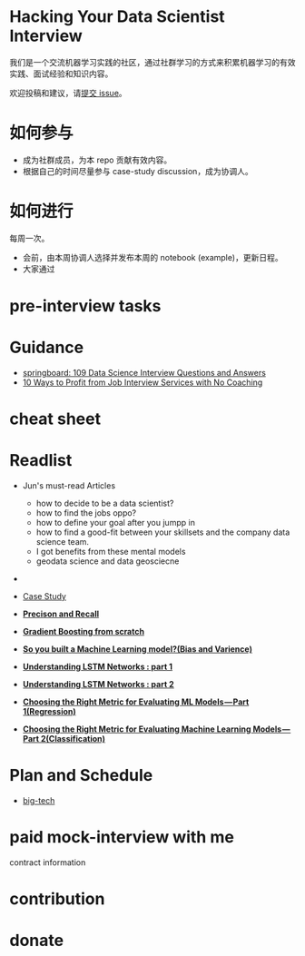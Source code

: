 # Hacking Your Data Scientist Interview

我们是一个交流机器学习实践的社区，通过社群学习的方式来积累机器学习的有效实践、面试经验和知识内容。

欢迎投稿和建议，请[提交 issue](https://github.com/suredream/hack-your-ds-interview/issues)。

# 如何参与

- 成为社群成员，为本 repo 贡献有效内容。
- 根据自己的时间尽量参与 case-study discussion，成为协调人。

# 如何进行

每周一次。
- 会前，由本周协调人选择并发布本周的 notebook (example)，更新日程。
- 大家通过[]()


# 





# pre-interview tasks



# Guidance
- [springboard: 109 Data Science Interview Questions and Answers](https://www.springboard.com/blog/data-science/data-science-interview-questions/)
- [10 Ways to Profit from Job Interview Services with No Coaching](https://careerdirectors.com/profit-job-interview-coaching-strategy-services/)

# cheat sheet


# Readlist
* Jun's must-read Articles
    * how to decide to be a data scientist?
    * how to find the jobs oppo?
    * how to define your goal after you jumpp in
    * how to find a good-fit between your skillsets and the company data science team.
    * I got benefits from these mental models 
    * geodata science and data geosciecne
* [](rl-stats.md)
* [Case Study](rl-stats.md)

* [**Precison and Recall**](https://en.wikipedia.org/wiki/Precision_and_recall)
* [**Gradient Boosting from scratch**](https://medium.com/mlreview/gradient-boosting-from-scratch-1e317ae4587d)
* [**So you built a Machine Learning model?(Bias and Varience)**](http://sourabhbajaj.com/blog/2017/03/16/so-you-built-a-machine-learning-model/)
* [**Understanding LSTM Networks : part 1**](http://colah.github.io/posts/2015-08-Understanding-LSTMs/)
* [**Understanding LSTM Networks : part 2**](https://arxiv.org/abs/1603.01354v5)
* [**Choosing the Right Metric for Evaluating ML Models — Part 1(Regression)**](https://towardsdatascience.com/choosing-the-right-metric-for-machine-learning-models-part-1-a99d7d7414e4)
* [**Choosing the Right Metric for Evaluating Machine Learning Models — Part 2(Classification)**](https://towardsdatascience.com/choosing-the-right-metric-for-evaluating-machine-learning-models-part-2-86d5649a5428)



# Plan and Schedule

- [big-tech](plan-big-tech.md)


# paid mock-interview with me

contract information


# contribution

# donate
